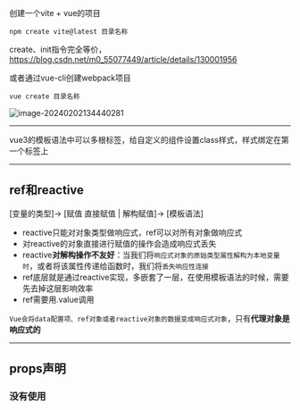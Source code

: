 创建一个vite + vue的项目

```
npm create vite@latest 目录名称
```

create、init指令完全等价，https://blog.csdn.net/m0_55077449/article/details/130001956

或者通过vue-cli创建webpack项目

```
vue create 目录名称
```

![image-20240202134440281](C:%5CUsers%5CYANGY%5CAppData%5CRoaming%5CTypora%5Ctypora-user-images%5Cimage-20240202134440281.png)





-----

vue3的模板语法中可以多根标签，给自定义的组件设置class样式，样式绑定在第一个标签上

----

## ref和reactive

[变量的类型]-> [赋值 直接赋值 | 解构赋值]-> [模板语法]

- reactive只能对对象类型做响应式，ref可以对所有对象做响应式
- 对reactive的对象直接进行赋值的操作会造成响应式丢失
- reactive**对解构操作不友好**：当我们将`响应式对象的原始类型属性解构为本地变量时`，或者将该属性传递给函数时，我们将`丢失响应性连接`
- ref底层就是通过reactive实现，多嵌套了一层，在使用模板语法的时候，需要先去掉这层影响效率
- ref需要用.value调用

`Vue会将data配置项、ref对象或者reactive对象的数据变成响应式对象`，只有**代理对象是响应式的**

------

## props声明

### 没有使用<script setup/>

```js
export default {
  props: ['foo'],
  setup(props) {
    console.log(props.foo)
  }
}
```

```js
 setup(props, context) {
    // 透传 Attributes（非响应式的对象，等价于 $attrs）
    console.log(context.attrs)

    // 插槽（非响应式的对象，等价于 $slots）
    console.log(context.slots)

    // 触发事件（函数，等价于 $emit）
    console.log(context.emit)

    // 暴露公共属性（函数）
    console.log(context.expose)
  }
```

-----

## computed计算属性

- 用于`处理模板中的逻辑`，都写在模板中会变得臃肿，难以维护
- `模板中如果需要不止一次这样的逻辑`
- 返回一个ref对象

### 与方法的对比

- 计算属性只要依赖的响应式对象不发生变化，那么不会重复执行getter方法
- 方法调用总会在渲染发生时再次执行函数

-----

## 类与样式

指令:参数="值"

参数为class

- 对象 || 响应式对象
  - 通过`属性值的真假值`来确认`属性`是否存在
- 数组
- 数组嵌套三元表达式
- 对象嵌套三元表达式
- 数组嵌套对象

```
// 
<div :class="{ active: isActive }"></div>

const isActive = ref(true)



// 响应式对象
<div :class="classObject"></div>

const classObject = reactive({
  active: true,
  'text-danger': false
})
```

样式也是和上面一样，接受对象值和数组值

### 另一种响应式样式的方式

v-bind()可以在style标签中使用，script setup标签中的变量

```vue
<template>
  <div class="text">hello</div>
</template>

<script>
export default {
  data() {
    return {
      color: 'red'
    }
  }
}
</script>

<style>
.text {
  color: v-bind(color);
}
</style>
```

----------



## v-for

能接受的数据类型

- 数组，参数：(value, index) in []
- 对象，参数：(value, key, index) in {}
- 数字，参数：value in 10，value是从1开始的而不是0

**使用v-for指令的时候，需要给元素绑定一个key值，来标识元素**

--------------



## 监听事件

通过`v-on指令或者@`来监听，可以传递`$event`变量来改变event对象参数的传递位置

参数的类型：

- 内联事件处理器
- 方法事件处理器(方法名/方法的调用)

### 修饰符

#### 事件修饰符

- stop:停止事件传播，相当于event.stopPropagation
- prevent:停止默认行为，event.preventDefault
- self:仅当event.target(`触发事件的元素`)是自身的时候才会触发，event.currentTarget(`绑定事件的元素`)
- capture:表示事件会在捕获阶段触发(如果设置为true的时候)
- once:表示事件处理器只会执行一次(如果设置为true的时候)
- passive:阻止停止默认行为起作用，当这个修饰符使用的时候，事件处理器中停止默认行为失效(`当滚动行为的时候，停止默认行为和滚动的默认行为相冲突页面就不动了或者抖动`，如果设置为true的时候)

#### 按钮修饰符

- `.enter`
- `.tab`
- `.delete` (捕获“Delete”和“Backspace”两个按键)
- `.esc`
- `.space`
- `.up`
- `.down`
- `.left`
- `.right`
- `.ctrl`
- `.alt`
- `.shift`
- `.meta`:在 Mac 键盘上，meta 是 Command 键 (⌘)。在 Windows 键盘上，meta 键是 Windows 键 (⊞)。
- `.exact` 修饰符允许控制触发一个事件所需的确定组合的系统按键修饰符。(`当且仅当只按下一个键或者几个键的时候触发`)

#### 鼠标修饰符

- `.left`
- `.right`
- `.middle`

--------



## 监听器

**`默认情况下，侦听器将在组件渲染之前执行。`**

- 设置 `flush: 'post'` 将会使侦听器延迟到组件渲染之后再执行。
- 设置flush: 'sync'将会使侦听器在数据变化时执行。

可以使得每一次响应式发生变化的时候做一些有副作用的操作，状态变化就触发回调函数

`相比计算属性来说，计算属性一般不会用来做一些有副作用的操作，比如操作DOM，修改数据等`

### watch函数

1、数据源： 

- 一个ref对象
- 一个响应式对象
- 一个getter函数

2、回调函数

参数： newValue， oldValue

3、配置选项：

- **`immediate`**：在侦听器创建时立即触发回调。第一次调用时旧值是 `undefined`。
- **`deep`**：如果源是对象，强制深度遍历，以便在深层级变更时触发回调。参考[深层侦听器](https://cn.vuejs.org/guide/essentials/watchers.html#deep-watchers)。
- **`flush`**：调整回调函数的刷新时机。参考[回调的刷新时机](https://cn.vuejs.org/guide/essentials/watchers.html#callback-flush-timing)及 [`watchEffect()`](https://cn.vuejs.org/api/reactivity-core.html#watcheffect)。
- **`onTrack / onTrigger`**：调试侦听器的依赖。参考[调试侦听器](https://cn.vuejs.org/guide/extras/reactivity-in-depth.html#watcher-debugging)。
- **`once`**: 回调函数只会运行一次。侦听器将在回调函数首次运行后自动停止。 

### watchEffect函数

立即运行一个函数，同时响应式追踪其依赖，并在依赖更新时重新执行

-----

## 模板引用ref

使用模板引用的对象

- html标签，获得一个Element对象
- v-for上使用，获得一个Element对象数组
- 自定义组件上使用，获得一个Vue组件对象，对象的属性由组件defineExpose中抛出，才能使用(`Vue2中是全部暴露`)

